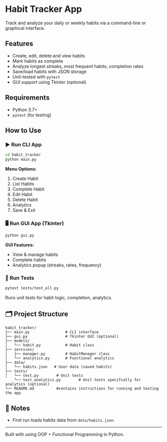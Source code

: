 # Habit Tracker App

Track and analyze your daily or weekly habits via a command-line or graphical interface.

## Features
- Create, edit, delete and  view habits
- Mark habits as complete
- Analyze longest streaks, most frequent habits, completion rates
- Save/load habits with JSON storage
- Unit-tested with `pytest`
- GUI support using Tkinter (optional)

## Requirements
- Python 3.7+
- `pytest` (for testing)

## How to Use

### ▶ Run CLI App
```bash
cd habit_tracker
python main.py
```
**Menu Options:**
1. Create Habit  
2. List Habits  
3. Complete Habit  
4. Edit Habit  
5. Delete Habit  
6. Analytics  
7. Save & Exit

### 🖥️ Run GUI App (Tkinter)
```bash
python gui.py
```
**GUI Features:**
- View & manage habits
- Complete habits
- Analytics popup (streaks, rates, frequency)

### 🧪 Run Tests
```bash
pytest tests/test_all.py
```
Runs unit tests for habit logic, completion, analytics.

## 🗂️ Project Structure
```
habit_tracker/
├── main.py                # CLI interface
├── gui.py                 # Tkinter GUI (optional)
├── models/
│   └── habit.py           # Habit class
├── services/
│   ├── manager.py         # HabitManager class
│   └── analytics.py       # Functional analytics
├── data/
│   └── habits.json   # User data (saved habits)
├── tests/
│   └── test.py        # Unit tests
    └── test_analytics.py        # Unit tests specifcally for analytics (optional)
└── README.md          #contains instructions for running and testing the app
```

## 📌 Notes
- First run loads habits data from `data/habits.json`.

---
Built with using OOP + Functional Programming in Python.
